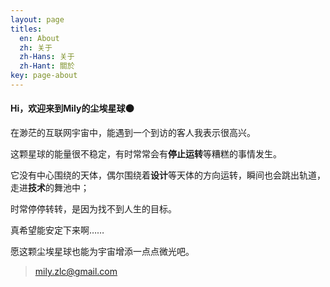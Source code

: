```yaml
---
layout: page
titles:
  en: About
  zh: 关于
  zh-Hans: 关于
  zh-Hant: 關於
key: page-about
---
```


#### Hi，欢迎来到Mily的尘埃星球🌑

在渺茫的互联网宇宙中，能遇到一个到访的客人我表示很高兴。

这颗星球的能量很不稳定，有时常常会有**停止运转**等糟糕的事情发生。

它没有中心围绕的天体，偶尔围绕着**设计**等天体的方向运转，瞬间也会跳出轨道，走进**技术**的舞池中；

时常停停转转，是因为找不到人生的目标。

真希望能安定下来啊……

愿这颗尘埃星球也能为宇宙增添一点点微光吧。

> mily.zlc@gmail.com





